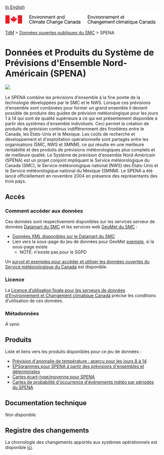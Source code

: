 [In English](readme_naefs_en.md)

![ECCC logo](../../img_eccc-logo.png)

[TdM](../../readme_fr.md) > [Données ouvertes publiques du SMC](../readme_fr.md) > SPENA

# Données et Produits du Système de Prévisions d'Ensemble Nord-Américain (SPENA)

![](http://collaboration.cmc.ec.gc.ca/cmc/cmos/public_doc/msc-data/nwp_naefs/naefs.png)

Le SPENA combine les prévisions d'ensemble à la fine pointe de la technologie développées par le SMC et le NWS. Lorsque ces prévisions d'ensemble sont combinées pour former un grand ensemble il devient possible de produire des guides de prévision météorologique pour les jours 1 à 14 qui sont de qualité supérieure à ce qui est présentement disponible à partir des systèmes d'ensemble individuels. Ceci permet la création de produits de prévision continus indifféremment des frontières entre le Canada, les États-Unis et le Mexique. Les coûts de recherche et développement et d'exploitation opérationnelle sont partagés entre les organisations (SMC, NWS et SMNM), ce qui résulte en une meilleure rentabilité et des produits de prévisions météorologiques plus complets et de meilleure qualité.
Le Système de prévision d'ensemble Nord-Américain (SPENA) est un projet conjoint impliquant le Service météorologique du Canada (SMC), le Service météorologique national (NWS) des États-Unis et le Service météorologique national du Mexique (SMNM). Le SPENA a été lancé officiellement en novembre 2004 en présence des représentants des trois pays.

## Accès

### Comment accéder aux données

Ces données sont respectivement disponibles sur les services serveur de données [Datamart du SMC](../msc-datamart/readme_fr.md) et les services web [GeoMet du SMC](../msc-geomet/readme_fr.md) :

* [Données XML disponibles sur le Datamart du SMC](readme_naefs-datamart_fr.md) 
* Lien vers la sous-page du jeu de données pour GeoMet [exemple](../msc-geomet/giops_fr.md), si la sous-page existe 
  * NOTE: n'existe pas pour le SGPD


Un [survol et exemples pour accéder et utiliser les données ouvertes du Service météorologique du Canada](../../usage/readme_fr.md) est disponible.

### Licence

La [Licence d’utilisation finale pour les serveurs de données d’Environnement et Changement climatique Canada](../../licence/readme_fr.md) précise les conditions d'utilisation de ces données.

### Métadonnées

_À venir._

## Produits

Liste et liens vers les produits disponibles pour ce jeu de données :

* [Prévision d'anomalie de température : aperçu pour les jours 8 à 14](https://meteo.gc.ca/ensemble/naefs/semaine2_combinee_f.html)
* [EPSgrammes pour SPENA à partir des prévisions d'ensembles et déterministes](https://meteo.gc.ca/ensemble/naefs/EPSgrams_f.html)
* [Cartes écart-type/moyenne pour SPENA](https://meteo.gc.ca/ensemble/naefs/cartes_f.html)
* [Cartes de probabilité d'occurrence d'événements météo par périodes du SPENA](https://meteo.gc.ca/ensemble/naefs/produits_f.html)

## Documentation technique

_Non disponible._

## Registre des changements 

La chronologie des changements apportés aux systèmes opérationnels est disponible [ici](https://collaboration.cmc.ec.gc.ca/cmc/cmoi/product_guide/docs/changes_f.html).
